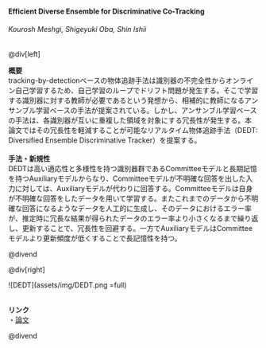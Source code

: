 #### Efficient Diverse Ensemble for Discriminative Co-Tracking
###### Kourosh Meshgi, Shigeyuki Oba, Shin Ishii

@div[left]

__概要__<br>
tracking-by-detectionベースの物体追跡手法は識別器の不完全性からオンライン自己学習するため、自己学習のループでドリフト問題が発生する。そこで学習する識別器に対する教師が必要であるという発想から、相補的に教師になるアンサンブル学習ベースの手法が提案されている。しかし、アンサンブル学習ベースの手法は、各識別器が互いに重複した領域を対象にする冗長性が発生する。本論文ではその冗長性を軽減することが可能なリアルタイム物体追跡手法（DEDT: Diversified Ensemble Discriminative Tracker）を提案する。<br>
<br>
__手法・新規性__<br>
DEDTは高い適応性と多様性を持つ識別器群であるCommitteeモデルと長期記憶を持つAuxiliaryモデルからなり、Committeeモデルが不明確な回答を出した入力に対しては、Auxiliaryモデルが代わりに回答する。Committeeモデルは自身が不明確な回答をしたデータを用いて学習する。またこれまでのデータから不明確な回答になるようなデータを人工的に生成し、そのデータにおけるエラー率が、推定時に冗長な結果が得られたデータのエラー率より小さくなるまで繰り返し、更新することで、冗長性を回避する。一方でAuxiliaryモデルはCommitteeモデルより更新頻度が低くすることで長記憶性を持つ。<br>

@divend

@div[right]

![DEDT](assets/img/DEDT.png =full)<br>
<br>

__リンク__<br>
・[論文](https://arxiv.org/pdf/1711.06564v1.pdf)<br>

@divend